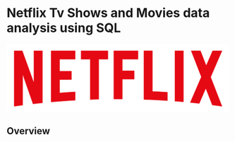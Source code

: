 # Netflix Tv Shows and Movies data analysis using SQL
![](https://github.com/alekhyakotha15/netflix_sql_project/blob/main/logo.png)
## Overview
